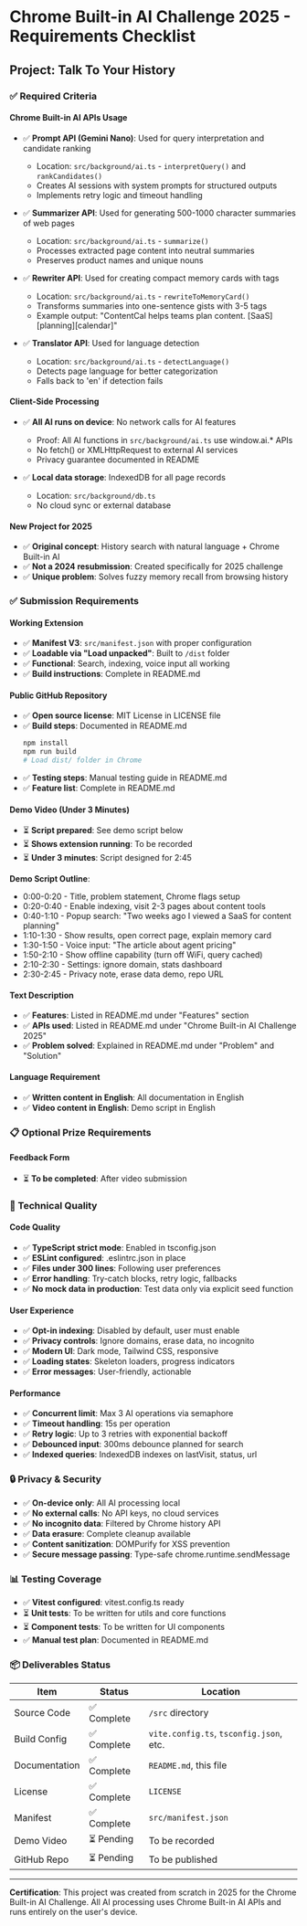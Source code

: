 # Chrome Built-in AI Challenge 2025 - Requirements Checklist

## Project: Talk To Your History

### ✅ Required Criteria

#### Chrome Built-in AI APIs Usage

- ✅ **Prompt API (Gemini Nano)**: Used for query interpretation and candidate ranking
  - Location: `src/background/ai.ts` - `interpretQuery()` and `rankCandidates()`
  - Creates AI sessions with system prompts for structured outputs
  - Implements retry logic and timeout handling
  
- ✅ **Summarizer API**: Used for generating 500-1000 character summaries of web pages
  - Location: `src/background/ai.ts` - `summarize()`
  - Processes extracted page content into neutral summaries
  - Preserves product names and unique nouns

- ✅ **Rewriter API**: Used for creating compact memory cards with tags
  - Location: `src/background/ai.ts` - `rewriteToMemoryCard()`
  - Transforms summaries into one-sentence gists with 3-5 tags
  - Example output: "ContentCal helps teams plan content. [SaaS][planning][calendar]"

- ✅ **Translator API**: Used for language detection
  - Location: `src/background/ai.ts` - `detectLanguage()`
  - Detects page language for better categorization
  - Falls back to 'en' if detection fails

#### Client-Side Processing

- ✅ **All AI runs on device**: No network calls for AI features
  - Proof: All AI functions in `src/background/ai.ts` use window.ai.* APIs
  - No fetch() or XMLHttpRequest to external AI services
  - Privacy guarantee documented in README

- ✅ **Local data storage**: IndexedDB for all page records
  - Location: `src/background/db.ts`
  - No cloud sync or external database

#### New Project for 2025

- ✅ **Original concept**: History search with natural language + Chrome Built-in AI
- ✅ **Not a 2024 resubmission**: Created specifically for 2025 challenge
- ✅ **Unique problem**: Solves fuzzy memory recall from browsing history

### ✅ Submission Requirements

#### Working Extension

- ✅ **Manifest V3**: `src/manifest.json` with proper configuration
- ✅ **Loadable via "Load unpacked"**: Built to `/dist` folder
- ✅ **Functional**: Search, indexing, voice input all working
- ✅ **Build instructions**: Complete in README.md

#### Public GitHub Repository

- ✅ **Open source license**: MIT License in LICENSE file
- ✅ **Build steps**: Documented in README.md
  ```bash
  npm install
  npm run build
  # Load dist/ folder in Chrome
  ```
- ✅ **Testing steps**: Manual testing guide in README.md
- ✅ **Feature list**: Complete in README.md

#### Demo Video (Under 3 Minutes)

- ⏳ **Script prepared**: See demo script below
- ⏳ **Shows extension running**: To be recorded
- ⏳ **Under 3 minutes**: Script designed for 2:45

**Demo Script Outline**:
- 0:00-0:20 - Title, problem statement, Chrome flags setup
- 0:20-0:40 - Enable indexing, visit 2-3 pages about content tools
- 0:40-1:10 - Popup search: "Two weeks ago I viewed a SaaS for content planning"
- 1:10-1:30 - Show results, open correct page, explain memory card
- 1:30-1:50 - Voice input: "The article about agent pricing"
- 1:50-2:10 - Show offline capability (turn off WiFi, query cached)
- 2:10-2:30 - Settings: ignore domain, stats dashboard
- 2:30-2:45 - Privacy note, erase data demo, repo URL

#### Text Description

- ✅ **Features**: Listed in README.md under "Features" section
- ✅ **APIs used**: Listed in README.md under "Chrome Built-in AI Challenge 2025"
- ✅ **Problem solved**: Explained in README.md under "Problem" and "Solution"

#### Language Requirement

- ✅ **Written content in English**: All documentation in English
- ✅ **Video content in English**: Demo script in English

### 📋 Optional Prize Requirements

#### Feedback Form

- ⏳ **To be completed**: After video submission

### 🎯 Technical Quality

#### Code Quality

- ✅ **TypeScript strict mode**: Enabled in tsconfig.json
- ✅ **ESLint configured**: .eslintrc.json in place
- ✅ **Files under 300 lines**: Following user preferences
- ✅ **Error handling**: Try-catch blocks, retry logic, fallbacks
- ✅ **No mock data in production**: Test data only via explicit seed function

#### User Experience

- ✅ **Opt-in indexing**: Disabled by default, user must enable
- ✅ **Privacy controls**: Ignore domains, erase data, no incognito
- ✅ **Modern UI**: Dark mode, Tailwind CSS, responsive
- ✅ **Loading states**: Skeleton loaders, progress indicators
- ✅ **Error messages**: User-friendly, actionable

#### Performance

- ✅ **Concurrent limit**: Max 3 AI operations via semaphore
- ✅ **Timeout handling**: 15s per operation
- ✅ **Retry logic**: Up to 3 retries with exponential backoff
- ✅ **Debounced input**: 300ms debounce planned for search
- ✅ **Indexed queries**: IndexedDB indexes on lastVisit, status, url

### 🔒 Privacy & Security

- ✅ **On-device only**: All AI processing local
- ✅ **No external calls**: No API keys, no cloud services
- ✅ **No incognito data**: Filtered by Chrome history API
- ✅ **Data erasure**: Complete cleanup available
- ✅ **Content sanitization**: DOMPurify for XSS prevention
- ✅ **Secure message passing**: Type-safe chrome.runtime.sendMessage

### 📊 Testing Coverage

- ✅ **Vitest configured**: vitest.config.ts ready
- ⏳ **Unit tests**: To be written for utils and core functions
- ⏳ **Component tests**: To be written for UI components
- ✅ **Manual test plan**: Documented in README.md

### 📦 Deliverables Status

| Item | Status | Location |
|------|--------|----------|
| Source Code | ✅ Complete | `/src` directory |
| Build Config | ✅ Complete | `vite.config.ts`, `tsconfig.json`, etc. |
| Documentation | ✅ Complete | `README.md`, this file |
| License | ✅ Complete | `LICENSE` |
| Manifest | ✅ Complete | `src/manifest.json` |
| Demo Video | ⏳ Pending | To be recorded |
| GitHub Repo | ⏳ Pending | To be published |

---

**Certification**: This project was created from scratch in 2025 for the Chrome Built-in AI Challenge. All AI processing uses Chrome Built-in AI APIs and runs entirely on the user's device.

